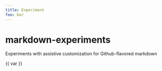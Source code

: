 ```yaml
---
title: Experiment
foo: bar
---
```

# markdown-experiments
Experiments with assistive customization for Github-flavored markdown

{{ var }}
